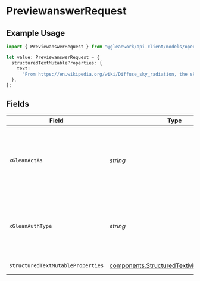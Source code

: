 # PreviewanswerRequest

## Example Usage

```typescript
import { PreviewanswerRequest } from "@gleanwork/api-client/models/operations";

let value: PreviewanswerRequest = {
  structuredTextMutableProperties: {
    text:
      "From https://en.wikipedia.org/wiki/Diffuse_sky_radiation, the sky is blue because blue light is more strongly scattered than longer-wavelength light.",
  },
};
```

## Fields

| Field                                                                                                                    | Type                                                                                                                     | Required                                                                                                                 | Description                                                                                                              |
| ------------------------------------------------------------------------------------------------------------------------ | ------------------------------------------------------------------------------------------------------------------------ | ------------------------------------------------------------------------------------------------------------------------ | ------------------------------------------------------------------------------------------------------------------------ |
| `xGleanActAs`                                                                                                            | *string*                                                                                                                 | :heavy_minus_sign:                                                                                                       | Email address of a user on whose behalf the request is intended to be made (should be non-empty only for global tokens). |
| `xGleanAuthType`                                                                                                         | *string*                                                                                                                 | :heavy_minus_sign:                                                                                                       | Auth type being used to access the endpoint (should be non-empty only for global tokens).                                |
| `structuredTextMutableProperties`                                                                                        | [components.StructuredTextMutableProperties](../../models/components/structuredtextmutableproperties.md)                 | :heavy_check_mark:                                                                                                       | PreviewAnswer request                                                                                                    |